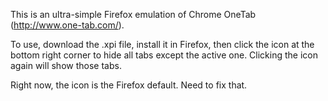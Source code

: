 This is an ultra-simple Firefox emulation of Chrome OneTab (http://www.one-tab.com/). 

To use, download the .xpi file, install it in Firefox, then click the icon at the bottom right corner to hide all tabs except the active one. Clicking the icon again will show those tabs. 

Right now, the icon is the Firefox default. Need to fix that.
